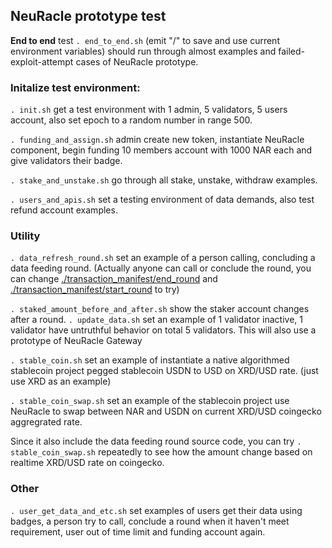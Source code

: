 ## NeuRacle prototype test

**End to end** test `. end_to_end.sh` (emit "/" to save and use current environment variables) should run through almost examples and failed-exploit-attempt cases of NeuRacle prototype.

### Initalize test environment:

`. init.sh` get a test environment with 1 admin, 5 validators, 5 users account, also set epoch to a random number in range 500.

`. funding_and_assign.sh` admin create new token, instantiate NeuRacle component, begin funding 10 members account with 1000 NAR each and give validators their badge.

`. stake_and_unstake.sh` go through all stake, unstake, withdraw examples.

`. users_and_apis.sh` set a testing environment of data demands, also test refund account examples.

### Utility

`. data_refresh_round.sh` set an example of a person calling, concluding a data feeding round. (Actually anyone can call or conclude the round, you can change [./transaction_manifest/end_round](./transaction_manifest/end_round) and [./transaction_manifest/start_round](./transaction_manifest/start_round) to try)

`. staked_amount_before_and_after.sh` show the staker account changes after a round. 
`. update_data.sh` set an example of 1 validator inactive, 1 validator have untruthful behavior on total 5 validators. This will also use a prototype of NeuRacle Gateway

`. stable_coin.sh` set an example of instantiate a native algorithmed stablecoin project pegged stablecoin USDN to USD on XRD/USD rate. (just use XRD as an example)

`. stable_coin_swap.sh` set an example of the stablecoin project use NeuRacle to swap between NAR and USDN on current XRD/USD coingecko aggregrated rate.

Since it also include the data feeding round source code, you can try `. stable_coin_swap.sh` repeatedly to see how the amount change based on realtime XRD/USD rate on coingecko.

### Other

`. user_get_data_and_etc.sh` set examples of users get their data using badges, a person try to call, conclude a round when it haven't meet requirement, user out of time limit and funding account again.
